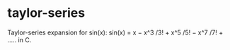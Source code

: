 # taylor-series
Taylor-series expansion for sin(x): sin(x) = x − x^3 /3! + x^5 /5! − x^7 /7! + ….. in C.
